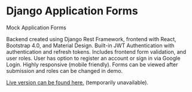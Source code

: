 # Django Application Forms
Mock Application Forms

Backend created using Django Rest Framework, frontend with React, Bootstrap 4.0, and Material Design. Built-in JWT Authentication with authentication and refresh tokens. Includes frontend form validation, and user roles. User has option to register an account or sign in via Google Login. Highly responsive (mobile friendly). Forms can be viewed after submission and roles can be changed in demo.

<a href = 'https://forms.olivera.tech'>Live version can be found here.<a/> (temporarily unavailable).
